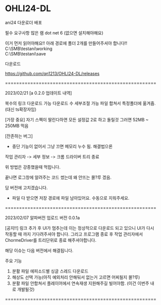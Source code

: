 # OHLI24-DL
ani24 다운로더 배포

필수 요구사항
많은 램
dot net 6 (없으면 설치해야해요)

이거 먼저 읽어야해요!!
아래 경로에 폴더 2개를 만들어주셔야 합니다!!
C:\SMB\testani\working\
C:\SMB\testani\save

다운로드

https://github.com/qn1213/OHLI24-DL/releases

======================================================

2023/02/21
[a 0.2.0 업데이트 내역]

복수의 링크 다운로드 가능
다운로드 수 세부조절 가능
파일 합쳐서 특정폴더에 옮겨줌.(대신 ts확장자임)

[가장 중요]
자기 스펙이 딸린다하면
모든 설정값 2로 하고 돌릴것
그러면 52MB ~ 250MB 먹음

[잔존하는 버그]
- 중단 기능이 없어서 그냥 끄면 메모리 누수 됨.
해결법으론

작업 관리자 -> 세부 정보 -> 크롬 드라이버 트리 종료

위 방법은 강종했을때 먹힙니다.

끝나면 로그창에 알려주는 코드 썼는데 왜 안뜨는 몰?루 겠음.

담 버전에 고치겠습니다.

- 파일 다 받으면 저장 경로에 파일 남아있어요. 수동으로 지워주세요.

======================================================

2023/02/07
알파버전 업로드
버전 0.0.1a

[공지!!]
링크 추가 후 UI가 멈추는데 이는 정상적으로 다운로드 되고 있으니 UI가 다시 작동할 때 까지 기다려주셔야 합니다.
그리고 프로그램 종료 후 작업 관리자에서 ChormeDriver를 트리단위로 종료 해주셔야합니다.

해당 이슈는 다음 버전에서 해결됩니다.

주요 기능
1. 분활 파일 에피소드별 싱글 스레드 다운로드
2. 해상도 선택 가능(아직 예외처리 안해둬서 없는거 고르면 어찌될지 몰?루)
3. 분활 파일 안합쳐서 플레이어에서 연속재생 지원해주길 빌어야함. (이건 이번주 내로 개발될것)

======================================================
